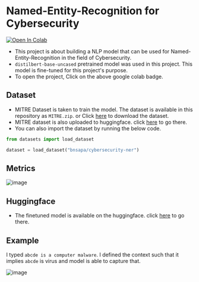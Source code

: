 # Named-Entity-Recognition for Cybersecurity

<a href="https://colab.research.google.com/github/balnarendrasapa/cybersecurity-ner/blob/master/Fine_tune_for_Cybersecurity_NER.ipynb" target="_parent"><img src="https://colab.research.google.com/assets/colab-badge.svg" alt="Open In Colab"/></a>

- This project is about building a NLP model that can be used for Named-Entity-Recognition in the field of Cybersecurity.
- `distilbert-base-uncased` pretrained model was used in this project. This model is fine-tuned for this project's purpose.
- To open the project, Click on the above google colab badge.

## Dataset

- MITRE Dataset is taken to train the model. The dataset is available in this repository as `MITRE.zip`. or Click [here](https://github.com/balnarendrasapa/cybersecurity-ner/raw/readme/MITRE.zip) to download the dataset.
- MITRE dataset is also uploaded to huggingface. click [here](https://huggingface.co/datasets/bnsapa/cybersecurity-ner) to go there.
- You can also import the dataset by running the below code.

```python
from datasets import load_dataset

dataset = load_dataset("bnsapa/cybersecurity-ner")
```

## Metrics

![image](https://github.com/balnarendrasapa/cybersecurity-ner/assets/61614290/ba74fb6c-1348-4d02-951d-2a01a5a018c8)

## Huggingface

- The finetuned model is available on the huggingface. click [here](https://huggingface.co/bnsapa/cybersecurity-ner) to go there.


## Example

I typed `abcde is a computer malware`. I defined the context such that it implies `abcde` is virus and model is able to capture that.

![image](https://github.com/balnarendrasapa/cybersecurity-ner/assets/61614290/b97a37c8-a4d3-464f-a48b-a6adb21dced8)


